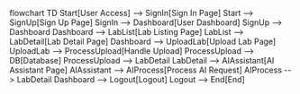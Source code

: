 flowchart TD
    Start[User Access] --> SignIn[Sign In Page]
    Start --> SignUp[Sign Up Page]
    SignIn --> Dashboard[User Dashboard]
    SignUp --> Dashboard
    Dashboard --> LabList[Lab Listing Page]
    LabList --> LabDetail[Lab Detail Page]
    Dashboard --> UploadLab[Upload Lab Page]
    UploadLab --> ProcessUpload[Handle Upload]
    ProcessUpload --> DB[Database]
    ProcessUpload --> LabDetail
    LabDetail --> AIAssistant[AI Assistant Page]
    AIAssistant --> AIProcess[Process AI Request]
    AIProcess --> LabDetail
    Dashboard --> Logout[Logout]
    Logout --> End[End]
